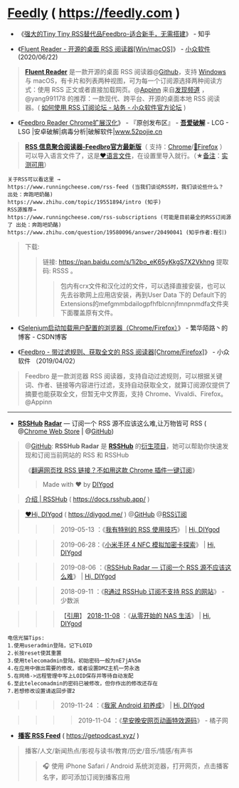 # [Feedly](https://feedly.com) ( https://feedly.com )

- 《[强大的Tiny Tiny RSS替代品Feedbro-适合新手，无需搭建](https://zhuanlan.zhihu.com/p/62331418)》 - 知乎  

- 《[Fluent Reader - 开源的桌面 RSS 阅读器[Win/macOS]](https://www.appinn.com/fluent-reader/)》 - [小众软件](https://www.appinn.com/) (2020/06/22)
> [**Fluent Reader**](https://hyliu.me/fluent-reader/) 是一款开源的桌面 RSS 阅读器@[Github](https://github.com/yang991178/fluent-reader)，支持 [Windows](https://www.microsoft.com/store/apps/9P71FC94LRH8?cid=appinn) 与 macOS，有卡片和列表两种视图，可为每一个订阅源选择两种阅读方式：使用 RSS 正文或者直接加载网页。@[Appinn](https://www.appinn.com/fluent-reader/) 来自[发现频道](https://meta.appinn.net/t/fluent-reader-rss/17096) ，@yang991178 的推荐：一款现代、跨平台、开源的桌面本地 RSS 阅读器。( [如何使用 RSS 订阅论坛 - 站务 - 小众软件官方论坛](https://meta.appinn.net/t/rss/15481) )

- 《[Feedbro Reader Chrome扩展汉化](https://www.52pojie.cn/thread-992569-1-1.html)》 - 『原创发布区』 - [**吾爱破解**](https://www.52pojie.cn/) - LCG - LSG |安卓破解|病毒分析|破解软件|www.52pojie.cn  

> [**RSS 信息聚合阅读器-Feedbro官方最新版**](https://nodetics.com/feedbro/)（ 支持：[Chrome](https://chrome.google.com/webstore/detail/feedbro/mefgmmbdailogpfhfblcnnjfmnpnmdfa?hl=zh-CN)/[🦊Firefox](https://addons.mozilla.org/zh-CN/firefox/addon/feedbroreader/) ）可以导入语言文件了，这是[❤](https://github.com/YEWl/feedbro-locale/)[语言文件](https://raw.githubusercontent.com/YEWl/feedbro-locale/master/feedbro-locale-zh_CN.json)，在设置里导入就行。（★[备注](https://github.com/inchoong/go/blob/master/tips/feedbro-subscriptions-20191206-131500.opml)：[实测可用](https://github.com/taoste/Hello-World/blob/master/Tools/RSS%E4%BF%A1%E6%81%AF%E8%81%9A%E5%90%88/Feedbro.md)）
```
关于RSS可以看这里 →
https://www.runningcheese.com/rss-feed (当我们谈论RSS时，我们谈论些什么？ 出处：奔跑吧奶酪)
https://www.zhihu.com/topic/19551894/intro (知乎)
RSS源推荐→
https://www.runningcheese.com/rss-subscriptions (可能是目前最全的RSS订阅源了 出处：奔跑吧奶酪)
https://www.zhihu.com/question/19580096/answer/20490041 (知乎作者:程引)
```
> 下载:
>> 链接: https://pan.baidu.com/s/1i2bo_eK65yKkgS7X2Vkhng 提取码: RSSS 。
>>> 包内有crx文件和汉化过的文件，可以选择直接安装，也可以先去谷歌网上应用店安装，再到User Data 下的 Default下的Extensions的mefgmmbdailogpfhfblcnnjfmnpnmdfa文件夹下面覆盖原有文件。

- 《[Selenium启动加载用户配置的浏览器（Chrome/Firefox）](https://blog.csdn.net/xlemonok/article/details/74919727)》 - 繁华陌路丶的博客 - CSDN博客  

- 《[Feedbro - 带过滤规则、获取全文的 RSS 阅读器[Chrome/Firefox]](https://www.appinn.com/feedbro/)》 - 小众软件   （2019/04/02）
> Feedbro 是一款浏览器 RSS 阅读器，支持自动过滤规则，可以根据关键词、作者、链接等内容进行过滤，支持自动获取全文，就算订阅源仅提供了摘要也能获取全文，但暂无中文界面，支持 Chrome、Vivaldi、Firefox。@Appinn

-----------------------------------------------------------------------------------------

- **[RSSHub](https://docs.rsshub.app/) [Radar](https://github.com/DIYgod/RSSHub-Radar)** — 订阅一个 RSS 源不应该这么难,让万物皆可 RSS ( @[Chrome Web Store](https://chrome.google.com/webstore/detail/rsshub-radar/kefjpfngnndepjbopdmoebkipbgkggaa?hl=zh-CN) | @[GitHub](https://github.com/DIYgod/RSSHub-Radar))

> @[GitHub](https://github.com/DIYgod/RSSHub-Radar): **RSSHub Radar** 是 [**RSSHub**](https://docs.rsshub.app/) 的[衍生项目](https://github.com/DIYgod/RSSHub)，她可以帮助你快速发现和订阅当前网站的 RSS 和 RSSHub
>> 
> 《[翻遍网页找 RSS 链接？不如用这款 Chrome 插件一键订阅](https://sspai.com/post/56079)》 
>> Made with ❤️ by [DIYgod](https://github.com/DIYgod/)

> [介绍 | RSSHub](https://docs.rsshub.app/)  ( https://docs.rsshub.app/ ) 

> [❤️Hi, DIYgod](https://diygod.me/) ( https://diygod.me/ ) @[GitHub](https://github.com/DIYgod/diygod.me) @[RSS订阅](https://diygod.me/atom.xml)
>>> 2019-05-13 ：《[我有特别的 RSS 使用技巧](https://diygod.me/ohmyrss/)》 | [Hi, DIYgod](https://diygod.me/)

>>> 2019-06-28：《[小米手环 4 NFC 模拟加密卡探索](https://diygod.me/pn532/)》 | [Hi, DIYgod](https://diygod.me/) 

>>> 2019-08-06 ：《[RSSHub Radar — 订阅一个 RSS 源不应该这么难](https://diygod.me/rsshub-radar/)》 | [Hi, DIYgod](https://diygod.me/)

>>> 2018-09-11 ：《[R通过 RSSHub 订阅不支持 RSS 的网站](https://sspai.com/post/47100)》 - 少数派  

>>> 【[引用](https://github.com/taoste/Hello-World/tree/master/Tools/RSS信息聚合)】 [2018-11-08](https://github.com/taoste/Hello-World/tree/master/Tools/在小米电视和小米盒子上看YouTube) ：《[从零开始的 NAS 生活](https://diygod.me/nas/)》 | [Hi, DIYgod](https://diygod.me/)
```
电信光猫Tips:
1.使用useradmin登陆，记下LOID
2.长按reset使其重置
3.使用telecomadmin登陆，初始密码一般为nE7jA%5m
4.在应用中做出需要的修改，或者设置DMZ主机一劳永逸
5.在网络->远程管理中写上LOID保存并等待自动发配
6.至此telecomadmin的密码已被修改，但你作出的修改还存在
7.若想修改设置请返回步骤2
```
>>> 2019-11-24  ：《[我家 Android 初养成](https://diygod.me/android/)》 | [Hi, DIYgod](https://diygod.me/) 

>>>> 2019-11-04 ：《[早安晚安网页动画特效源码](https://juzihuang.com/shenmu/1892.html)》 - 橘子网


- [**播客 RSS Feed**](https://getpodcast.xyz/) ( https://getpodcast.xyz/ )
> 播客/人文/新闻热点/影视与读书/教育/历史/音乐/情感/有声书
>> 🎧 使用 iPhone Safari / Android 系统浏览器，打开网页，点击播客名字，即可添加订阅到播客应用

